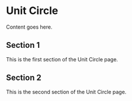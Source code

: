 # Unit Circle

Content goes here.

## Section 1

This is the first section of the Unit Circle page.

## Section 2

This is the second section of the Unit Circle page.

